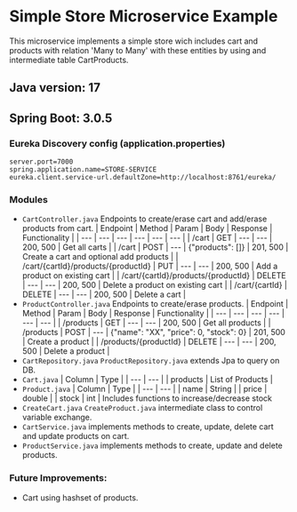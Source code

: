 # Simple Store Microservice Example

This microservice implements a simple store wich includes cart and products with relation 'Many to Many' with these entities by using and intermediate table CartProducts.

## Java version: 17
## Spring Boot: 3.0.5

### Eureka Discovery config (application.properties)
``` 
server.port=7000
spring.application.name=STORE-SERVICE
eureka.client.service-url.defaultZone=http://localhost:8761/eureka/
``` 

### Modules
- `CartController.java` Endpoints to create/erase cart and add/erase products from cart.
    | Endpoint | Method | Param | Body | Response | Functionality |
    | --- | --- | --- | --- | --- | --- |
    | /cart | GET | --- | --- | 200, 500 | Get all carts |
    | /cart | POST | --- | {"products": []} | 201, 500 | Create a cart and optional add products |
    | /cart/{cartId}/products/{productId} | PUT | --- | --- | 200, 500 | Add a product on existing cart |
    | /cart/{cartId}/products/{productId} | DELETE | --- | --- | 200, 500 | Delete a product on existing cart |
    | /cart/{cartId} | DELETE | --- | --- | 200, 500 | Delete a cart |
- `ProductController.java` Endpoints to create/erase products.
    | Endpoint | Method | Param | Body | Response | Functionality |
    | --- | --- | --- | --- | --- | --- |
    | /products | GET | --- | --- | 200, 500 | Get all products |
    | /products | POST | --- | {"name": "XX", "price": 0, "stock": 0} | 201, 500 | Create a product |
    | /products/{productId} | DELETE | --- | --- | 200, 500 | Delete a product |
- `CartRepository.java` `ProductRepository.java` extends Jpa to query on DB.
- `Cart.java`
    | Column | Type |
    | --- | --- |
    | products | List of Products |
- `Product.java`
    | Column | Type |
    | --- | --- |
    | name | String |
    | price | double |
    | stock | int |
    Includes functions to increase/decrease stock
- `CreateCart.java` `CreateProduct.java` intermediate class to control variable exchange.
- `CartService.java` implements methods to create, update, delete cart and update products on cart.
- `ProductService.java` implements methods to create, update and delete products.

### Future Improvements:

- Cart using hashset of products.